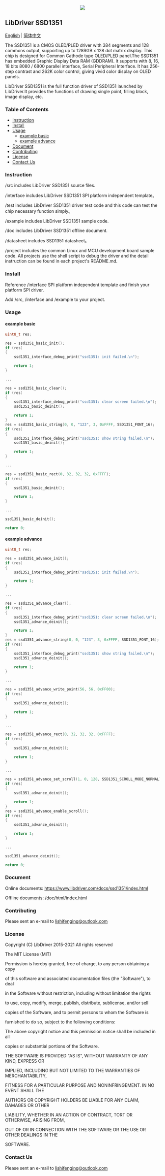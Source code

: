 <div align=center>
<img src="/doc/image/logo.png"/>
</div>

## LibDriver SSD1351

[English](/README.md) | [ 简体中文](/README_CN.md)

The SSD1351 is a CMOS OLED/PLED driver with 384 segments and 128 commons output, supporting up to 128RGB x 128 dot matrix display. This chip is designed for Common Cathode type OLED/PLED panel.The SSD1351 has embedded Graphic Display Data RAM (GDDRAM). It supports with 8, 16, 18 bits 8080 / 6800 parallel interface, Serial Peripheral Interface. It has 256-step contrast and 262K color control, giving vivid color display on OLED panels.

LibDriver SSD1351 is the full function driver of SSD1351 launched by LibDriver.It provides the functions of drawing single point, filling block, image display, etc.

### Table of Contents

  - [Instruction](#Instruction)
  - [Install](#Install)
  - [Usage](#Usage)
    - [example basic](#example-basic)
    - [example advance](#example-advance)
  - [Document](#Document)
  - [Contributing](#Contributing)
  - [License](#License)
  - [Contact Us](#Contact-Us)

### Instruction

/src includes LibDriver SSD1351 source files.

/interface includes LibDriver SSD1351 SPI platform independent template。

/test includes LibDriver SSD1351 driver test code and this code can test the chip necessary function simply。

/example includes LibDriver SSD1351 sample code.

/doc includes LibDriver SSD1351 offline document.

/datasheet includes SSD1351 datasheet。

/project includes the common Linux and MCU development board sample code. All projects use the shell script to debug the driver and the detail instruction can be found in each project's README.md.

### Install

Reference /interface SPI platform independent template and finish your platform SPI driver.

Add /src, /interface and /example to your project.

### Usage

#### example basic

```C
uint8_t res;

res = ssd1351_basic_init();
if (res)
{
    ssd1351_interface_debug_print("ssd1351: init failed.\n");

    return 1;
}

...

res = ssd1351_basic_clear();
if (res)
{
    ssd1351_interface_debug_print("ssd1351: clear screen failed.\n");
    ssd1351_basic_deinit();

    return 1;
}
res = ssd1351_basic_string(0, 0, "123", 3, 0xFFFF, SSD1351_FONT_16);
if (res)
{
    ssd1351_interface_debug_print("ssd1351: show string failed.\n");
    ssd1351_basic_deinit();

    return 1;
}

...

res = ssd1351_basic_rect(0, 32, 32, 32, 0xFFFF);
if (res)
{
    ssd1351_basic_deinit();

    return 1;
}

...

ssd1351_basic_deinit();

return 0;
```

#### example advance

```C
uint8_t res;

res = ssd1351_advance_init();
if (res)
{
    ssd1351_interface_debug_print("ssd1351: init failed.\n");

    return 1;
}

...

res = ssd1351_advance_clear();
if (res)
{
    ssd1351_interface_debug_print("ssd1351: clear screen failed.\n");
    ssd1351_advance_deinit();

    return 1;
}
res = ssd1351_advance_string(0, 0, "123", 3, 0xFFFF, SSD1351_FONT_16);
if (res)
{
    ssd1351_interface_debug_print("ssd1351: show string failed.\n");
    ssd1351_advance_deinit();

    return 1;
}

...

res = ssd1351_advance_write_point(56, 56, 0xFF00);
if (res)
{
    ssd1351_advance_deinit();

    return 1;
}

...

res = ssd1351_advance_rect(0, 32, 32, 32, 0xFFFF);
if (res)
{
    ssd1351_advance_deinit();

    return 1;
}

...

res = ssd1351_advance_set_scroll(1, 0, 128, SSD1351_SCROLL_MODE_NORMAL);
if (res)
{
    ssd1351_advance_deinit();

    return 1;
}
res = ssd1351_advance_enable_scroll();
if (res)
{
    ssd1351_advance_deinit();

    return 1;
}

...

ssd1351_advance_deinit();

return 0;
```

### Document

Online documents: https://www.libdriver.com/docs/ssd1351/index.html

Offline documents: /doc/html/index.html

### Contributing

Please sent an e-mail to lishifenging@outlook.com

### License

Copyright (C) LibDriver 2015-2021 All rights reserved 



The MIT License (MIT) 



Permission is hereby granted, free of charge, to any person obtaining a copy

of this software and associated documentation files (the "Software"), to deal

in the Software without restriction, including without limitation the rights

to use, copy, modify, merge, publish, distribute, sublicense, and/or sell

copies of the Software, and to permit persons to whom the Software is

furnished to do so, subject to the following conditions: 



The above copyright notice and this permission notice shall be included in all

copies or substantial portions of the Software. 



THE SOFTWARE IS PROVIDED "AS IS", WITHOUT WARRANTY OF ANY KIND, EXPRESS OR

IMPLIED, INCLUDING BUT NOT LIMITED TO THE WARRANTIES OF MERCHANTABILITY,

FITNESS FOR A PARTICULAR PURPOSE AND NONINFRINGEMENT. IN NO EVENT SHALL THE

AUTHORS OR COPYRIGHT HOLDERS BE LIABLE FOR ANY CLAIM, DAMAGES OR OTHER

LIABILITY, WHETHER IN AN ACTION OF CONTRACT, TORT OR OTHERWISE, ARISING FROM,

OUT OF OR IN CONNECTION WITH THE SOFTWARE OR THE USE OR OTHER DEALINGS IN THE

SOFTWARE. 

### Contact Us

Please sent an e-mail to lishifenging@outlook.com